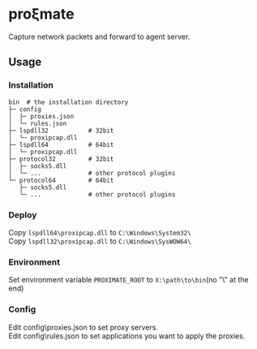 # proξmate
Capture network packets and forward to agent server.

## Usage

### Installation
```
bin  # the installation directory  
├─ config
│  ├─ proxies.json
│  └─ rules.json
├─ lspdll32           # 32bit
│  └─ proxipcap.dll
├─ lspdll64           # 64bit
│  └─ proxipcap.dll
├─ protocol32         # 32bit
│  ├─ socks5.dll
│  └─ ...             # other protocol plugins
└─ protocol64         # 64bit
   ├─ socks5.dll      
   └─ ...             # other protocol plugins
```
### Deploy
Copy ```lspdll64\proxipcap.dll``` to ```C:\Windows\System32\```  
Copy ```lspdll32\proxipcap.dll``` to ```C:\Windows\SysWOW64\```  
### Environment
Set environment variable ```PROXIMATE_ROOT``` to ```X:\path\to\bin```(no "\\" at the end)
### Config
Edit config\proxies.json to set proxy servers.  
Edit config\rules.json to set applications you want to apply the proxies.  
